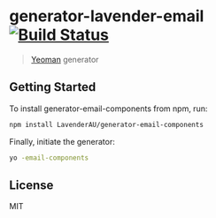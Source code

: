 # generator-lavender-email [![Build Status](https://secure.travis-ci.org/scgowda/generator-email-components.png?branch=master)](https://travis-ci.org/scgowda/generator-email-components)

> [Yeoman](http://yeoman.io) generator


## Getting Started

To install generator-email-components from npm, run:

```bash
npm install LavenderAU/generator-email-components
```

Finally, initiate the generator:

```bash
yo -email-components
```

## License

MIT
